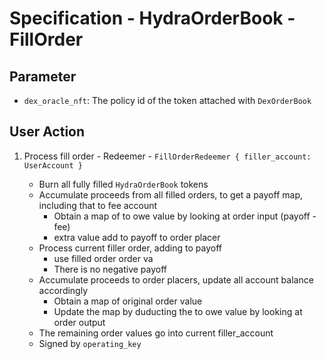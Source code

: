 # Specification - HydraOrderBook - FillOrder

## Parameter

- `dex_oracle_nft`: The policy id of the token attached with `DexOrderBook`

## User Action

1. Process fill order - Redeemer - `FillOrderRedeemer { filler_account: UserAccount }`

   - Burn all fully filled `HydraOrderBook` tokens
   - Accumulate proceeds from all filled orders, to get a payoff map, including that to fee account
     - Obtain a map of to owe value by looking at order input (payoff - fee)
     - extra value add to payoff to order placer
   - Process current filler order, adding to payoff
     - use filled order order va
     - There is no negative payoff
   - Accumulate proceeds to order placers, update all account balance accordingly
     - Obtain a map of original order value
     - Update the map by duducting the to owe value by looking at order output
   - The remaining order values go into current filler_account
   - Signed by `operating_key`
